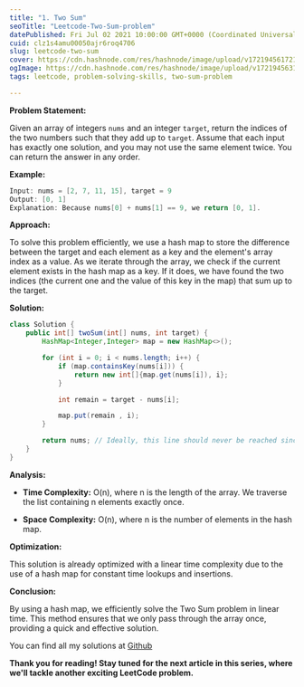 ```yaml
---
title: "1. Two Sum"
seoTitle: "Leetcode-Two-Sum-problem"
datePublished: Fri Jul 02 2021 10:00:00 GMT+0000 (Coordinated Universal Time)
cuid: clz1s4amu00050ajr6roq4706
slug: leetcode-two-sum
cover: https://cdn.hashnode.com/res/hashnode/image/upload/v1721945617212/93b5a8dc-d460-4d15-8049-08482dae5463.jpeg
ogImage: https://cdn.hashnode.com/res/hashnode/image/upload/v1721945631489/c9060730-ea1d-469d-aa78-34efe70a2f0d.jpeg
tags: leetcode, problem-solving-skills, two-sum-problem

---
```


**Problem Statement:**

Given an array of integers `nums` and an integer `target`, return the indices of the two numbers such that they add up to `target`. Assume that each input has exactly one solution, and you may not use the same element twice. You can return the answer in any order.

**Example:**

```java
Input: nums = [2, 7, 11, 15], target = 9 
Output: [0, 1] 
Explanation: Because nums[0] + nums[1] == 9, we return [0, 1].
```

**Approach:**

To solve this problem efficiently, we use a hash map to store the difference between the target and each element as a key and the element's array index as a value. As we iterate through the array, we check if the current element exists in the hash map as a key. If it does, we have found the two indices (the current one and the value of this key in the map) that sum up to the target.

**Solution:**

```java
class Solution {
    public int[] twoSum(int[] nums, int target) {
        HashMap<Integer,Integer> map = new HashMap<>();

        for (int i = 0; i < nums.length; i++) {
            if (map.containsKey(nums[i])) {
                return new int[]{map.get(nums[i]), i};
            }

            int remain = target - nums[i];

            map.put(remain , i);
        }

        return nums; // Ideally, this line should never be reached since there is exactly one solution.
    }
}
```

**Analysis:**

* **Time Complexity:** O(n), where n is the length of the array. We traverse the list containing n elements exactly once.
    
* **Space Complexity:** O(n), where n is the number of elements in the hash map.
    

**Optimization:**

This solution is already optimized with a linear time complexity due to the use of a hash map for constant time lookups and insertions.

**Conclusion:**

By using a hash map, we efficiently solve the Two Sum problem in linear time. This method ensures that we only pass through the array once, providing a quick and effective solution.

You can find all my solutions at [Github](https://github.com/salah-jr/My-leetCode-solutions/tree/main/src/com/salah)

**Thank you for reading! Stay tuned for the next article in this series, where we'll tackle another exciting LeetCode problem.**